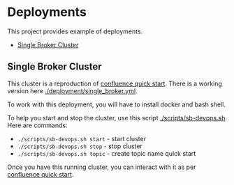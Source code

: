 # Deployments

This project provides example of deployments.

* [Single Broker Cluster](#single-broker-cluster)

## Single Broker Cluster

This cluster is a reproduction of [confluence quick start](https://developer.confluent.io/quickstart/kafka-docker/). There is a working version here [./deployment/single_broker.yml](../deployments/single_broker.yml).

To work with this deployment, you will have to install docker and bash shell.

To help you start and stop the cluster, use this script [./scripts/sb-devops.sh](../scripts/sb-devops.sh). Here are commands:

* `./scripts/sb-devops.sh start` - start cluster
* `./scripts/sb-devops.sh stop`  - stop cluster 
* `./scripts/sb-devops.sh topic` - create topic name quick start

Once you have this running cluster, you can interact with it as per [confluence quick start](https://developer.confluent.io/quickstart/kafka-docker/).